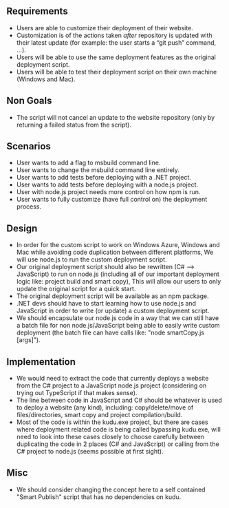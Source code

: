 ## Requirements

- Users are able to customize their deployment of their website.
- Customization is of the actions taken *after* repository is updated with their latest update (for example: the user starts a “git push” command, …).
- Users will be able to use the same deployment features as the original deployment script.
- Users will be able to test their deployment script on their own machine (Windows and Mac).


## Non Goals

- The script will not cancel an update to the website repository (only by returning a failed status from the script).


## Scenarios

- User wants to add a flag to msbuild command line.
- User wants to change the msbuild command line entirely.
- User wants to add tests before deploying with a .NET project.
- User wants to add tests before deploying with a node.js project.
- User with node.js project needs more control on how npm is run.
- User wants to fully customize (have full control on) the deployment process.


## Design

- In order for the custom script to work on Windows Azure, Windows and Mac while avoiding code duplication between different platforms, We will use node.js to run the custom deployment script.
- Our original deployment script should also be rewritten (C# --> JavaScript) to run on node.js (including all of our important deployment logic like: project build and smart copy), This will allow our users to only update the original script for a quick start.
- The original deployment script will be available as an npm package.
- .NET devs should have to start learning how to use node.js and JavaScript in order to write (or update) a custom deployment script.
- We should encapsulate our node.js code in a way that we can still have a batch file for non node.js/JavaScript being able to easily write custom deployment (the batch file can have calls like: "node smartCopy.js [args]").


## Implementation

- We would need to extract the code that currently deploys a website from the C# project to a JavaScript node.js project (considering on trying out TypeScript if that makes sense).
- The line between code in JavaScript and C# should be whatever is used to deploy a website (any kind), including: copy/delete/move of files/directories, smart copy and project compilation/build.
- Most of the code is within the kudu.exe project, but there are cases where deployment related code is being called bypassing kudu.exe, will need to look into these cases closely to choose carefully between duplicating the code in 2 places (C# and JavaScript) or calling from the C# project to node.js (seems possible at first sight).

## Misc
- We should consider changing the concept here to a self contained "Smart Publish" script that has no dependencies on kudu.
